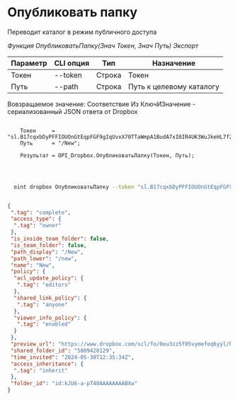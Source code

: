 ﻿---
sidebar_position: 1
---

# Опубликовать папку
 Переводит каталог в режим публичного доступа


*Функция ОпубликоватьПапку(Знач Токен, Знач Путь) Экспорт*

  | Параметр | CLI опция | Тип | Назначение |
  |-|-|-|-|
  | Токен | --token | Строка | Токен |
  | Путь | --path | Строка | Путь к целевому каталогу |

  
  Вовзращаемое значение:   Соответствие Из КлючИЗначение - сериализованный JSON ответа от Dropbox

```bsl title="Пример кода"
	
    Токен     = "sl.B17cqxbDyPFFIOUOnGtEqpFGF9gIqUvxX70TTaWmpA1BudA7xI0IR4UK3WuJkeHL7f229VtvwT...";
    Путь      = "/New"; 
   
    Результат = OPI_Dropbox.ОпубликоватьПапку(Токен, Путь);

	
```

```sh title="Пример команд CLI"
    
  oint dropbox ОпубликоватьПапку --token "sl.B17cqxbDyPFFIOUOnGtEqpFGF9gIqUvxX70TTaWmpA1BudA7xI0IR4UK3WuJkeHL7f229VtvwT..." --path %path%

```


```json title="Результат"

{
 ".tag": "complete",
 "access_type": {
  ".tag": "owner"
 },
 "is_inside_team_folder": false,
 "is_team_folder": false,
 "path_display": "/New",
 "path_lower": "/new",
 "name": "New",
 "policy": {
  "acl_update_policy": {
   ".tag": "editors"
  },
  "shared_link_policy": {
   ".tag": "anyone"
  },
  "viewer_info_policy": {
   ".tag": "enabled"
  }
 },
 "preview_url": "https://www.dropbox.com/scl/fo/0eu3zz5f05vymefoq6yyl/h?dl=0",
 "shared_folder_id": "5009428129",
 "time_invited": "2024-05-30T12:35:34Z",
 "access_inheritance": {
  ".tag": "inherit"
 },
 "folder_id": "id:kJU6-a-pT48AAAAAAAABXw"
}

```
